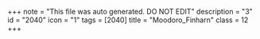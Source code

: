 +++
note = "This file was auto generated. DO NOT EDIT"
description = "3"
id = "2040"
icon = "1"
tags = [2040]
title = "Moodoro_Finharn"
class = 12
+++
